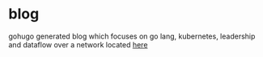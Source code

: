 # blog
gohugo generated blog which focuses on go lang, kubernetes, leadership and dataflow over a network located [here](https://dathan.github.io/blog/)

